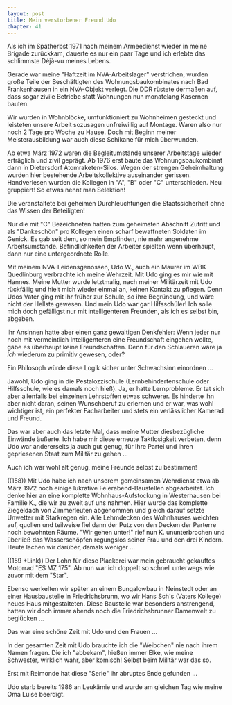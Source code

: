 ```yaml
---  
layout: post
title: Mein verstorbener Freund Udo
chapter: 41
---  
```




Als ich im Spätherbst 1971 nach meinem Armeedienst wieder in meine Brigade
zurückkam, dauerte es nur ein paar Tage und ich erlebte das schlimmste Déjà-vu
meines Lebens.

Gerade war meine "Haftzeit im NVA-Arbeitslager" verstrichen, wurden große
Teile der Beschäftigten des Wohnungsbaukombinates nach Bad Frankenhausen in
ein NVA-Objekt verlegt. Die DDR rüstete dermaßen auf, dass sogar zivile
Betriebe statt Wohnungen nun monatelang Kasernen bauten.

Wir wurden in Wohnblöcke, umfunktioniert zu Wohnheimen gesteckt und leisteten
unsere Arbeit sozusagen unfreiwillig auf Montage. Waren also nur noch 2 Tage
pro Woche zu Hause. Doch mit Beginn meiner Meisterausbildung war auch diese
Schikane für mich überwunden.

Ab etwa März 1972 waren die Begleitumstände unserer Arbeitstage wieder
erträglich und zivil geprägt. Ab 1976 erst baute das Wohnungsbaukombinat dann
in Dietersdorf Atomraketen-Silos. Wegen der strengen Geheimhaltung wurden hier
bestehende Arbeitskollektive auseinander gerissen. Handverlesen wurden die
Kollegen in "A", "B" oder "C" unterschieden. Neu gruppiert! So etwas nennt man
Selektion!

Die veranstaltete bei geheimen Durchleuchtungen die Staatssicherheit ohne das
Wissen der Beteiligten!

Nur die mit "C" Bezeichneten hatten zum geheimsten Abschnitt Zutritt und als
"Dankeschön" pro Kollegen einen scharf bewaffneten Soldaten im Genick. Es gab
seit dem, so mein Empfinden, nie mehr angenehme Arbeitsumstände.
Befindlichkeiten der Arbeiter spielten wenn überhaupt, dann nur eine
untergeordnete Rolle.

Mit meinem NVA-Leidensgenossen, Udo W., auch ein Maurer im WBK Quedlinburg
verbrachte ich meine Wehrzeit. Mit Udo ging es mir wie mit Hannes. Meine
Mutter wurde letztmalig, nach meiner Militärzeit mit Udo rückfällig und hielt
mich wieder einmal an, keinen Kontakt zu pflegen. Denn Udos Vater ging mit ihr
früher zur Schule, so ihre Begründung, und wäre nicht der Hellste gewesen. Und
mein Udo war gar Hilfsschüler! Ich solle mich doch gefälligst nur mit
intelligenteren Freunden, als ich es selbst bin, abgeben.

Ihr Ansinnen hatte aber einen ganz gewaltigen Denkfehler: Wenn jeder nur noch
mit vermeintlich Intelligenteren eine Freundschaft eingehen wollte, gäbe es
überhaupt keine Freundschaften. Denn für den Schlaueren wäre ja _ich_ wiederum
zu primitiv gewesen, oder?

Ein Philosoph würde diese Logik sicher unter Schwachsinn einordnen …

Jawohl, Udo ging in die Pestalozzischule (Lernbehindertenschule oder
Hilfsschule, wie es damals noch hieß). Ja, er hatte Lernprobleme. Er tat sich
aber allenfalls bei einzelnen Lehrstoffen etwas schwerer. Es hinderte ihn aber
nicht daran, seinen Wunschberuf zu erlernen und er war, was wohl wichtiger
ist, ein perfekter Facharbeiter und stets ein verlässlicher Kamerad und
Freund.

Das war aber auch das letzte Mal, dass meine Mutter diesbezügliche Einwände
äußerte. Ich habe mir diese erneute Taktlosigkeit verbeten, denn Udo war
andererseits ja auch gut genug, für Ihre Partei und ihren gepriesenen Staat
zum Militär zu gehen …

Auch ich war wohl alt genug, meine Freunde selbst zu bestimmen!

((158)) Mit Udo habe ich nach unserem gemeinsamen Wehrdienst etwa ab März 1972
noch einige lukrative Feierabend-Baustellen abgearbeitet. Ich denke hier an
eine komplette Wohnhaus-Aufstockung in Westerhausen bei Familie K., die wir zu
zweit auf uns nahmen. Hier wurde das komplette Ziegeldach von Zimmerleuten
abgenommen und gleich darauf setzte Unwetter mit Starkregen ein. Alle
Lehmdecken des Wohnhauses weichten auf, quollen und teilweise fiel dann der
Putz von den Decken der Parterre noch bewohnten Räume. "Wir gehen unter!" rief
nun K. ununterbrochen und überließ das Wasserschöpfen regungslos seiner Frau
und den drei Kindern. Heute lachen wir darüber, damals weniger …

((159 +Link)) Der Lohn für diese Plackerei war mein gebraucht gekauftes
Motorrad "ES MZ 175". Ab nun war ich doppelt so schnell unterwegs wie zuvor
mit dem "Star".

Ebenso werkelten wir später an einem Bungalowbau in Neinstedt oder an einer
Hausbaustelle in Friedrichsbrunn, wo wir Hans Sch's (Vaters Kollege) neues
Haus mitgestalteten. Diese Baustelle war besonders anstrengend, hatten wir
doch immer abends noch die Friedrichsbrunner Damenwelt zu beglücken …

Das war eine schöne Zeit mit Udo und den Frauen …

In der gesamten Zeit mit Udo brauchte ich die "Weibchen" nie nach ihrem Namen
fragen. Die ich "abbekam", hießen immer Elke, wie meine Schwester, wirklich
wahr, aber komisch! Selbst beim Militär war das so.

Erst mit Reimonde hat diese "Serie" ihr abruptes Ende gefunden …

Udo starb bereits 1986 an Leukämie und wurde am gleichen Tag wie meine Oma
Luise beerdigt.


